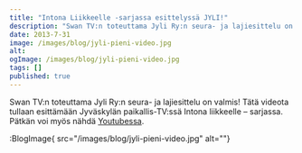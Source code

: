 ```yaml
---
title: "Intona Liikkeelle -sarjassa esittelyssä JYLI!"
description: "Swan TV:n toteuttama Jyli Ry:n seura- ja lajiesittelu on valmis! Tätä videota tullaan esittämään Jyväskylän paikallis-TV:ssä Intona liikkeelle – sarjassa. Pätkän voi myös nähdä Youtubessa."
date: 2013-7-31
image: /images/blog/jyli-pieni-video.jpg
alt:
ogImage: /images/blog/jyli-pieni-video.jpg
tags: []
published: true
---
```

Swan TV:n toteuttama Jyli Ry:n seura- ja lajiesittelu on valmis!
Tätä videota tullaan esittämään Jyväskylän paikallis-TV:ssä Intona liikkeelle – sarjassa. Pätkän voi myös nähdä [Youtubessa](http://youtu.be/8zp_LQt305Q).

:BlogImage{ src="/images/blog/jyli-pieni-video.jpg" alt=""}
